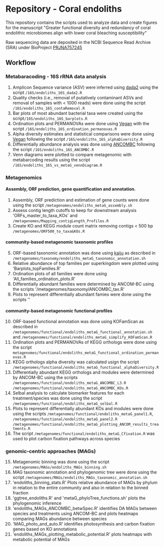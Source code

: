 # Repository - Coral endoliths

This repository contains the scripts used to analyze data and create figures for the manuscript "Greater functional diversity and redundancy of coral endolithic microbiomes align with lower coral bleaching susceptibility"

Raw sequencing data are deposited in the NCBI Sequence Read Archive (SRA) under BioProject [PRJNA757245](https://www.ncbi.nlm.nih.gov/bioproject/PRJNA757245)

## Workflow

### Metabaracoding - 16S rRNA data analysis
1. Amplicon Sequence variance (ASV) were inferred using [dada2](https://github.com/benjjneb/dada2) using the script `/16S/endoliths_16S_dada2.R`
2. Quality checks (i.e., removal of putatively contaminant ASVs and removal of samples with < 1000 reads) were done using the script `/16S/endoliths_16S_contaRemoval.R`
3. Bar plots of most abundant bacterial taxa were created using the script`/16S/endoliths_16S_barplots.R`
4. Ordination plots and PERMANOVAs were done using [Vegan](https://github.com/vegandevs/vegan) with the script `/16S/endoliths_16S_ordination_permanovas.R`
5. Alpha diversity estimates and statistical comparisons were done using [Vegan](https://github.com/vegandevs/vegan) following the script `/16S/endoliths_16S_alphaDiversity.R`
6. Differentially abundance analysis was done using [ANCOMBC](https://github.com/FrederickHuangLin/ANCOMBC) following the script `/16S/endoliths_16S_ANCOMBC.R`
7. Venn diagrams were plotted to compare metagenomic with metabarcoding results using the script `/16S/endoliths_16S_vs_metaG_vennDiagram.R`


### Metagenomics

#### Assembly, ORF prediction, gene quantification and annotation.
1. Assembly, ORF prediction and estimation of gene counts were done using the script `/metagenomes/endoliths_metaG_assembly.sh`
2. Assess contig length cutoffs to keep for downstream analysis 'ORFs_master_to_taxa_KOs' and `/metagenomes/Mapping_contigLength_Profiles.R`
3. Create KO and KEGG module count matrix removing contigs < 500 bp `/metagenomes/ORF500_to_taxa&KOs.R`

#### community-based metagenomic taxonomic profiles
5. ORF-based taxonomic annotation was done using [kaiju](https://github.com/bioinformatics-centre/kaiju) as described in `/metagenomes/taxonomy/endoliths_metaG_taxonomic_annotation.sh`
6. Relative abundance of top families per superkingdom were plotted using  'Barplots_topFamilies.R'
7. Ordination plots of all families were done using 'All_families_ordination_plots.R'
8. Differentially abundant families were determined by ANCOM-BC using the scripts '/metagenomes/taxonomy/ANCOMBC_tax.R'
9. Plots to represent differentially abundant famies were done using the scripts ''

#### community-based metagenomic functional profiles
10. ORF-based functional annotation was done using KOFamScan as described in `/metagenomes/functional/endoliths_metaG_functional_annotation.sh` and `/metagenomes/functional/endoliths_metaG_simplify_KOFamScan.R`
11. Ordination plots and PERMANOVAs of KEGG orthologs were done using the script `metagenomes/functional/endoliths_metaG_functional_ordination_permanovas.R`
12. KEGG orthologs alpha diversity was calculated usign the script `/metagenomes/functional/endoliths_metaG_functional_alphaDiversity.R`
13. Differentially abundant KEGG orthologs and modules were determined by ANCOM-BC using the scripts `/metagenomes/functional/endoliths_metaG_ANCOMBC_L3.R` `/metagenomes/functional/endoliths_metaG_ANCOMBC_KOs.R`
14. Selbal analysis to calculate biomarker features for each treatment/species was done using the script `/metagenomes/functional/endoliths_metaG_selbal.R`
15. Plots to represent differentially abundant KOs and modules were done using the scripts `/metagenomes/functional/endoliths_metaG_panel1.R`, `/metagenomes/functional/endoliths_metaG_panel2.R` `/metagenomes/functional/endoliths_metaG_plotting_ANCOM_results_treatments.R`
16. The script `/metagenomes/functional/endoliths_metaG_Cfixation.R` was used to plot carbon fixation pathways across species

### genomic-centric approaches (MAGs)
15. Metagenomic binning was done using the script `/metagenomes/MAGs/endoliths_MAGs_binning.sh`
16. MAG taxonomic annotation and phylogenomic tree were done using the script `/metagenomes/MAGs/endoliths_MAGs_taxonomic_annotation.sh`
17. 'endoliths_binning_stats.R' Plots relative abundance of MAGs by phylum in relation to the entire community and also in relation to the binned fraction
18. 'ggtree_endoliths.R' and 'metaG_phyloTree_functions.sh' plots the phylogenomic inference
19. 'endoliths_MAGs_ANCOMBC_betwSpec.R' identifies DA MAGs between species and treatments using ANCOM-BC and plots heatmaps comparing MAGs abundance between species
20. 'MAG_photo_and_auto.R' identifies photosynthesis and carbon fixation genes based on KO annotations
21. 'endoliths_MAGs_plotting_metabolic_potential.R' plots heatmaps with metabolic potential of MAGs
